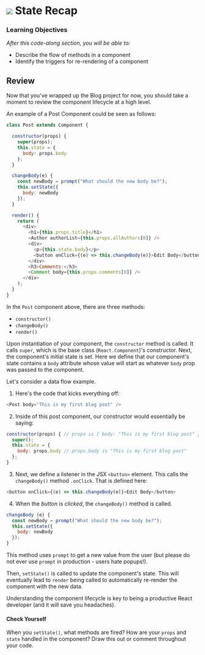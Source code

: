 # ![](https://ga-dash.s3.amazonaws.com/production/assets/logo-9f88ae6c9c3871690e33280fcf557f33.png) State Recap


### Learning Objectives
*After this code-along section, you will be able to:*
* Describe the flow of methods in a component
* Identify the triggers for re-rendering of a component

## Review

Now that you've wrapped up the Blog project for now, you should take a moment to review the component lifecycle at a high level.

An example of a Post Component could be seen as follows:

```js
class Post extends Component {

  constructor(props) {
    super(props);
    this.state = {
      body: props.body
    };
  }

  changeBody(e) {
    const newBody = prompt("What should the new body be?");
    this.setState({
      body: newBody
    });
  }

  render() {
    return (
      <div>
        <h1>{this.props.title}</h1>
        <Author authorList={this.props.allAuthors[0]} />
        <div>
          <p>{this.state.body}</p>
          <button onClick={(e) => this.changeBody(e)}>Edit Body</button>
        </div>
        <h3>Comments:</h3>
        <Comment body={this.props.comments[0]} />
      </div>
    );
  }
}
```

In the `Post` component above, there are three methods:

- `constructor()`
- `changeBody()`
- `render()`

Upon instantiation of your component, the `constructor` method is called. It calls `super`, which is the base class (`React.Component`)'s constructor. Next, the component's initial state is set. Here we define that our component's state contains a `body` attribute whose value will start as whatever `body` prop was passed to the component.

Let's consider a data flow example.

1. Here's the code that kicks everything off:

  ```js
  <Post body="This is my first blog post" />
  ```

2. Inside of this post component, our constructor would essentially be saying:

  ```js
  constructor(props) { // props is { body: "This is my first blog post" }
    super();
    this.state = {
      body: props.body // props.body is "This is my first blog post"
    };
  }
  ```

3. Next, we define a listener in the JSX `<button>` element. This calls the `changeBody()` method `.onClick`. That is defined here:

  ```js
  <button onClick={(e) => this.changeBody(e)}>Edit Body</button>
  ```

4. When the _button_ is _clicked_, the `changeBody()` method is called.

  ```js
  changeBody (e) {
    const newBody = prompt("What should the new body be?");
    this.setState({
      body: newBody
    });
  }
  ```

  This method uses `prompt` to get a new value from the user (but please do not ever use `prompt` in production - users hate popups!).

  Then, `setState()` is called to update the component's state.  This will eventually lead to `render` being called to automatically re-render the component with the new data.

Understanding the component lifecycle is key to being a productive React developer (and it will save you headaches).

#### Check Yourself

When you `setState()`, what methods are fired? How are your `props` and `state` handled in the component? Draw this out or comment throughout your code.
